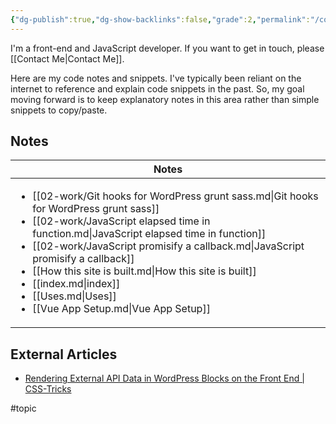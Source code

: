 ```yaml
---
{"dg-publish":true,"dg-show-backlinks":false,"grade":2,"permalink":"/code-and-work/","dgShowBacklinks":false,"dgPassFrontmatter":true}
---
```



I'm a front-end and JavaScript developer. If you want to get in touch, please [[Contact Me\|Contact Me]].

Here are my code notes and snippets. I've typically been reliant on the internet to reference and explain code snippets in the past. So, my goal moving forward is to keep explanatory notes in this area rather than simple snippets to copy/paste.

## Notes

| Notes                                                                                                                                                                                                                                                                                                                                                                                                                                                                  |
| ---------------------------------------------------------------------------------------------------------------------------------------------------------------------------------------------------------------------------------------------------------------------------------------------------------------------------------------------------------------------------------------------------------------------------------------------------------------------- |
| <ul><li>[[02-work/Git hooks for WordPress grunt sass.md\\|Git hooks for WordPress grunt sass]]</li><li>[[02-work/JavaScript elapsed time in function.md\\|JavaScript elapsed time in function]]</li><li>[[02-work/JavaScript promisify a callback.md\\|JavaScript promisify a callback]]</li><li>[[How this site is built.md\\|How this site is built]]</li><li>[[index.md\\|index]]</li><li>[[Uses.md\\|Uses]]</li><li>[[Vue App Setup.md\\|Vue App Setup]]</li></ul> |


## External Articles

- [Rendering External API Data in WordPress Blocks on the Front End | CSS-Tricks](https://css-tricks.com/rendering-external-api-data-in-wordpress-blocks-on-the-front-end/)


#topic 